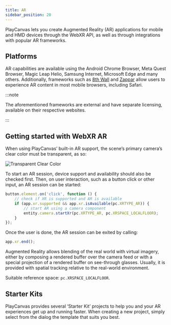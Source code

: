 ```yaml
---
title: AR
sidebar_position: 20
---
```


PlayCanvas lets you create Augmented Reality (AR) applications for mobile and HMD devices through the WebXR API, as well as through integrations with popular AR frameworks.

## Platforms

AR capabilities are available using the Android Chrome Browser, Meta Quest Browser, Magic Leap Helio, Samsung Internet, Microsoft Edge and many others. Additionally, frameworks such as [8th Wall][3] and [Zappar][4] allow users to experience AR content in most mobile browsers, including Safari.

:::note

The aforementioned frameworks are external and have separate licensing, available on their respective websites.

:::

## Getting started with WebXR AR

When using PlayCanvas’ built-in AR support, the scene’s primary camera’s clear color must be transparent, as so:

![Transparent Clear Color](/img/user-manual/xr/ar/transparent-clear-color.png)

To start an AR session, device support and availability should also be checked first. Then, on user interaction, such as a button click or other input, an AR session can be started:

```javascript
button.element.on('click', function () {
    // check if XR is supported and AR is available
    if (app.xr.supported && app.xr.isAvailable(pc.XRTYPE_AR)) {
        // start AR using a camera component
        entity.camera.startXr(pc.XRTYPE_AR, pc.XRSPACE_LOCALFLOOR);
    }
});
```

Once the user is done, the AR session can be exited by calling:

```javascript
app.xr.end();
```

Augmented Reality allows blending of the real world with virtual imagery, either by composing a rendered buffer over the camera feed or with a special projection of a rendered buffer on see-through glasses. Usually, it is provided with spatial tracking relative to the real-world environment.

Suitable reference space: `pc.XRSPACE_LOCALFLOOR`.

## Starter Kits

PlayCanvas provides several ‘Starter Kit’ projects to help you and your AR experiences get up and running faster. When creating a new project, simply select from the dialog the template that suits you best.

[2]: https://webkit.org/status/#specification-webxr
[3]: /user-manual/xr/ar/8th-wall-integration/
[4]: /user-manual/xr/ar/zappar-integration/
